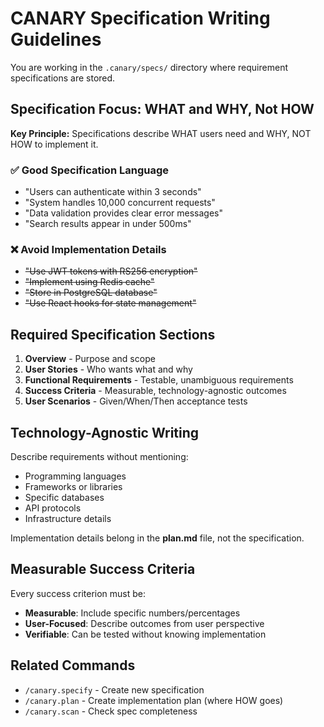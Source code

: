 <!-- CANARY: REQ=CBIN-148; FEATURE="InstructionTemplates"; ASPECT=Docs; STATUS=TESTED; TEST=TestCopilotInstructionTemplateValidity; UPDATED=2025-10-19 -->

# CANARY Specification Writing Guidelines

You are working in the `.canary/specs/` directory where requirement specifications are stored.

## Specification Focus: WHAT and WHY, Not HOW

**Key Principle:** Specifications describe WHAT users need and WHY, NOT HOW to implement it.

### ✅ Good Specification Language

- "Users can authenticate within 3 seconds"
- "System handles 10,000 concurrent requests"
- "Data validation provides clear error messages"
- "Search results appear in under 500ms"

### ❌ Avoid Implementation Details

- ~~"Use JWT tokens with RS256 encryption"~~
- ~~"Implement using Redis cache"~~
- ~~"Store in PostgreSQL database"~~
- ~~"Use React hooks for state management"~~

## Required Specification Sections

1. **Overview** - Purpose and scope
2. **User Stories** - Who wants what and why
3. **Functional Requirements** - Testable, unambiguous requirements
4. **Success Criteria** - Measurable, technology-agnostic outcomes
5. **User Scenarios** - Given/When/Then acceptance tests

## Technology-Agnostic Writing

Describe requirements without mentioning:
- Programming languages
- Frameworks or libraries
- Specific databases
- API protocols
- Infrastructure details

Implementation details belong in the **plan.md** file, not the specification.

## Measurable Success Criteria

Every success criterion must be:
- **Measurable**: Include specific numbers/percentages
- **User-Focused**: Describe outcomes from user perspective
- **Verifiable**: Can be tested without knowing implementation

## Related Commands

- `/canary.specify` - Create new specification
- `/canary.plan` - Create implementation plan (where HOW goes)
- `/canary.scan` - Check spec completeness

